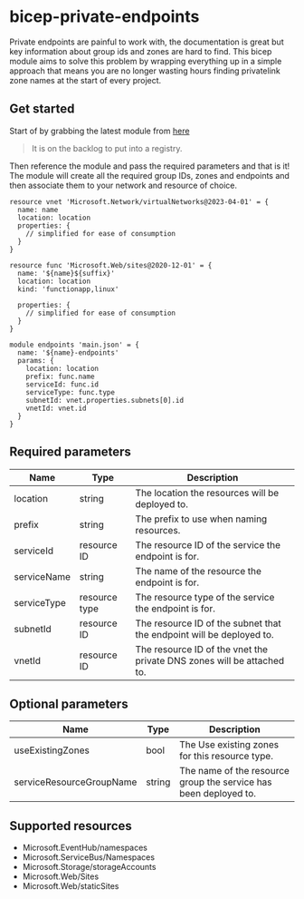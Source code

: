 # bicep-private-endpoints

Private endpoints are painful to work with, the documentation is great but key information about group ids and zones are hard to find. This bicep module aims to solve this problem by wrapping everything up in a simple approach that means you are no longer wasting hours finding privatelink zone names at the start of every project.


## Get started

Start of by grabbing the latest module from [here](https://github.com/JimPaine/bicep-private-endpoints/releases)

> It is on the backlog to put into a registry.

Then reference the module and pass the required parameters and that is it! The module will create all the required group IDs, zones and endpoints and then associate them to your network and resource of choice.

```bicep
resource vnet 'Microsoft.Network/virtualNetworks@2023-04-01' = {
  name: name
  location: location
  properties: {
    // simplified for ease of consumption
  }
}

resource func 'Microsoft.Web/sites@2020-12-01' = {
  name: '${name}${suffix}'
  location: location
  kind: 'functionapp,linux'

  properties: {
    // simplified for ease of consumption
  }
}

module endpoints 'main.json' = {
  name: '${name}-endpoints'
  params: {
    location: location
    prefix: func.name
    serviceId: func.id
    serviceType: func.type
    subnetId: vnet.properties.subnets[0].id
    vnetId: vnet.id
  }
}
```

## Required parameters

| Name        | Type          | Description                                                            |
| ----------- | ------------- | ---------------------------------------------------------------------- |
| location    | string        | The location the resources will be deployed to.                        |
| prefix      | string        | The prefix to use when naming resources.                               |
| serviceId   | resource ID   | The resource ID of the service the endpoint is for.                    |
| serviceName | string        | The name of the resource the endpoint is for.                          |
| serviceType | resource type | The resource type of the service the endpoint is for.                  |
| subnetId    | resource ID   | The resource ID of the subnet that the endpoint will be deployed to.   |
| vnetId      | resource ID   | The resource ID of the vnet the private DNS zones will be attached to. |

## Optional parameters

| Name                     | Type   | Description                                                      |
| ------------------------ | ------ | ---------------------------------------------------------------- |
| useExistingZones         | bool   | The Use existing zones for this resource type.                   |
| serviceResourceGroupName | string | The name of the resource group the service has been deployed to. |

## Supported resources

- Microsoft.EventHub/namespaces
- Microsoft.ServiceBus/Namespaces
- Microsoft.Storage/storageAccounts
- Microsoft.Web/Sites
- Microsoft.Web/staticSites